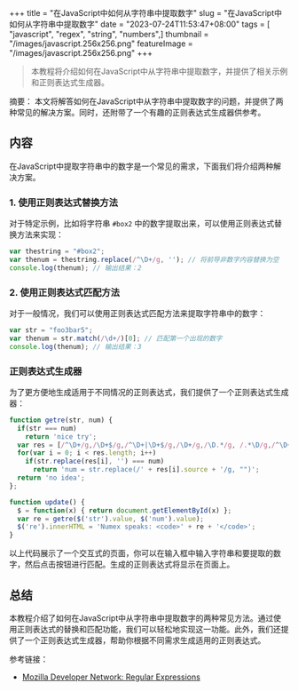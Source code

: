+++
title = "在JavaScript中如何从字符串中提取数字"
slug = "在JavaScript中如何从字符串中提取数字"
date = "2023-07-24T11:53:47+08:00"
tags = [ "javascript", "regex", "string", "numbers",]
thumbnail = "/images/javascript.256x256.png"
featureImage = "/images/javascript.256x256.png"
+++


>本教程将介绍如何在JavaScript中从字符串中提取数字，并提供了相关示例和正则表达式生成器。

摘要：
本文将解答如何在JavaScript中从字符串中提取数字的问题，并提供了两种常见的解决方案。同时，还附带了一个有趣的正则表达式生成器供参考。

## 内容

在JavaScript中提取字符串中的数字是一个常见的需求，下面我们将介绍两种解决方案。

### 1. 使用正则表达式替换方法

对于特定示例，比如将字符串 `#box2` 中的数字提取出来，可以使用正则表达式替换方法来实现：

```javascript
var thestring = "#box2";
var thenum = thestring.replace(/^\D+/g, ''); // 将前导非数字内容替换为空
console.log(thenum); // 输出结果：2
```

### 2. 使用正则表达式匹配方法

对于一般情况，我们可以使用正则表达式匹配方法来提取字符串中的数字：

```javascript
var str = "foo3bar5";
var thenum = str.match(/\d+/)[0]; // 匹配第一个出现的数字
console.log(thenum); // 输出结果：3
```

### 正则表达式生成器

为了更方便地生成适用于不同情况的正则表达式，我们提供了一个正则表达式生成器：

```javascript
function getre(str, num) {
  if(str === num)
    return 'nice try';
  var res = [/^\D+/g,/\D+$/g,/^\D+|\D+$/g,/\D+/g,/\D.*/g, /.*\D/g,/^\D+|\D.*$/g,/.*\D(?=\d)|\D+$/g];
  for(var i = 0; i < res.length; i++)
    if(str.replace(res[i], '') === num)
      return 'num = str.replace(/' + res[i].source + '/g, "")';
  return 'no idea';
};

function update() {
  $ = function(x) { return document.getElementById(x) };
  var re = getre($('str').value, $('num').value);
  $('re').innerHTML = 'Numex speaks: <code>' + re + '</code>';
}
```

以上代码展示了一个交互式的页面，你可以在输入框中输入字符串和要提取的数字，然后点击按钮进行匹配。生成的正则表达式将显示在页面上。

## 总结

本教程介绍了如何在JavaScript中从字符串中提取数字的两种常见方法。通过使用正则表达式的替换和匹配功能，我们可以轻松地实现这一功能。此外，我们还提供了一个正则表达式生成器，帮助你根据不同需求生成适用的正则表达式。

参考链接：
- [Mozilla Developer Network: Regular Expressions](https://developer.mozilla.org/en-US/docs/Web/JavaScript/Guide/Regular_Expressions)


